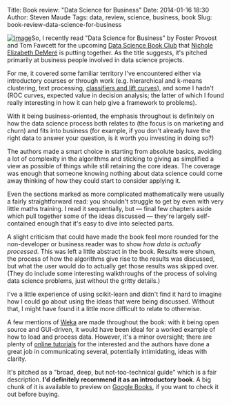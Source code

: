 Title: Book review: "Data Science for Business"
Date: 2014-01-16 18:30
Author: Steven Maude
Tags: data, review, science, business, book
Slug: book-review-data-science-for-business

[![image](http://2.bp.blogspot.com/--NcWpVYw9JI/UtV9Kb4rmzI/AAAAAAAAAJ0/XOpns7KTiqA/s1600/Data_Science_for_Business.jpg)](http://2.bp.blogspot.com/--NcWpVYw9JI/UtV9Kb4rmzI/AAAAAAAAAJ0/XOpns7KTiqA/s1600/Data_Science_for_Business.jpg)So,
I recently read "Data Science for Business" by Foster Provost and Tom
Fawcett for the upcoming [Data Science Book
Club](http://growthhackers.com/ask-gh-anyone-else-want-to-join-the-data-science-book-club/)
that [Nichole Elizabeth DeMeré](https://twitter.com/nikkielizdemere) is
putting together. As the title suggests, it's pitched primarily at
business people involved in data science projects.   
  
For me, it covered some familiar territory I've encountered either via
introductory courses or through work (e.g. hierarchical and k-means
clustering, text processing, [classifiers and lift
curves](https://blog.scraperwiki.com/2013/12/machine-learning-about-scraperwikis-twitter-followers/)),
and some I hadn't (ROC curves, expected value in decision analysis; the
latter of which I found really interesting in how it can help give a
framework to problems).  
  
With it being business-oriented, the emphasis
throughout is definitely on how the data science process both relates to
(the focus is on marketing and churn) and fits into business (for
example, if you don't already have the right data to answer your
question, is it worth you investing in doing so?)  
  
The authors made a smart choice in starting from absolute basics,
avoiding a lot of complexity in the algorithms and sticking to giving as
simplified a view as possible of things while still retaining the core
ideas. The coverage was enough that someone knowing nothing about data
science could come away thinking of how they could start to consider
applying it.  
  
Even the sections marked as more complicated mathematically were usually
a fairly straightforward read: you shouldn't struggle to get by even
with very little maths training. I read it sequentially, but — final few
chapters aside which pull together some of the ideas discussed — they're
largely self-contained enough that it's easy to dive into selected
parts.  
  
A slight criticism that could have made the book feel more rounded for
the non-developer or business reader was to show *how data is actually
processed*. This was left a little abstract in the book. Results were
shown, the process of how the algorithms give rise to the results was
discussed, but what the user would do to actually get those results was
skipped over. (They do include some interesting walkthroughs of the
process of solving data science problems, just without the gritty
details.)  
  
I've a little experience of using scikit-learn and didn't find it hard
to imagine how I could go about using the ideas that were being
discussed. Without that, I might have found it a little more difficult
to relate to otherwise.  
  
A few mentions of [Weka](http://www.cs.waikato.ac.nz/~ml/weka/) are made
throughout the book: with it being open source and GUI-driven, it would
have been ideal for a worked example of how to load and process data.
However, it's a minor oversight; there are plenty of [online
tutorials](https://www.youtube.com/watch?v=m7kpIBGEdkI) for the
interested and the authors have done a great job in communicating
several, potentially intimidating, ideas with clarity.  
  
It's pitched as a "broad, deep, but not-too-technical guide" which is a
fair description. **I'd definitely recommend it as an introductory
book**. A big chunk of it is available to preview on [Google
Books](http://books.google.com/books?id=4ZctAAAAQBAJ&printsec=frontcover),
if you want to check it out before buying.
